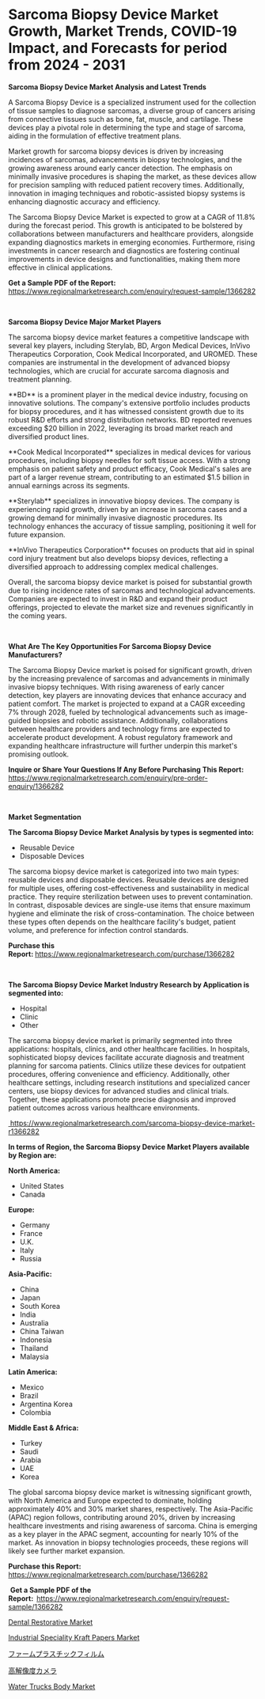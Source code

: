 <p><h1>Sarcoma Biopsy Device Market Growth, Market Trends, COVID-19 Impact, and Forecasts for period from 2024 - 2031</h1></p><p><strong>Sarcoma Biopsy Device Market Analysis and Latest Trends</strong></p>
<p><p>A Sarcoma Biopsy Device is a specialized instrument used for the collection of tissue samples to diagnose sarcomas, a diverse group of cancers arising from connective tissues such as bone, fat, muscle, and cartilage. These devices play a pivotal role in determining the type and stage of sarcoma, aiding in the formulation of effective treatment plans. </p><p>Market growth for sarcoma biopsy devices is driven by increasing incidences of sarcomas, advancements in biopsy technologies, and the growing awareness around early cancer detection. The emphasis on minimally invasive procedures is shaping the market, as these devices allow for precision sampling with reduced patient recovery times. Additionally, innovation in imaging techniques and robotic-assisted biopsy systems is enhancing diagnostic accuracy and efficiency.</p><p>The Sarcoma Biopsy Device Market is expected to grow at a CAGR of 11.8% during the forecast period. This growth is anticipated to be bolstered by collaborations between manufacturers and healthcare providers, alongside expanding diagnostics markets in emerging economies. Furthermore, rising investments in cancer research and diagnostics are fostering continual improvements in device designs and functionalities, making them more effective in clinical applications.</p></p>
<p><strong>Get a Sample PDF of the Report:&nbsp;</strong> <a href="https://www.regionalmarketresearch.com/enquiry/request-sample/1366282">https://www.regionalmarketresearch.com/enquiry/request-sample/1366282</a></p>
<p>&nbsp;</p>
<p><strong>Sarcoma Biopsy Device Major Market Players</strong></p>
<p><p>The sarcoma biopsy device market features a competitive landscape with several key players, including Sterylab, BD, Argon Medical Devices, InVivo Therapeutics Corporation, Cook Medical Incorporated, and UROMED. These companies are instrumental in the development of advanced biopsy technologies, which are crucial for accurate sarcoma diagnosis and treatment planning.</p><p>**BD** is a prominent player in the medical device industry, focusing on innovative solutions. The company's extensive portfolio includes products for biopsy procedures, and it has witnessed consistent growth due to its robust R&D efforts and strong distribution networks. BD reported revenues exceeding $20 billion in 2022, leveraging its broad market reach and diversified product lines.</p><p>**Cook Medical Incorporated** specializes in medical devices for various procedures, including biopsy needles for soft tissue access. With a strong emphasis on patient safety and product efficacy, Cook Medical's sales are part of a larger revenue stream, contributing to an estimated $1.5 billion in annual earnings across its segments.</p><p>**Sterylab** specializes in innovative biopsy devices. The company is experiencing rapid growth, driven by an increase in sarcoma cases and a growing demand for minimally invasive diagnostic procedures. Its technology enhances the accuracy of tissue sampling, positioning it well for future expansion. </p><p>**InVivo Therapeutics Corporation** focuses on products that aid in spinal cord injury treatment but also develops biopsy devices, reflecting a diversified approach to addressing complex medical challenges. </p><p>Overall, the sarcoma biopsy device market is poised for substantial growth due to rising incidence rates of sarcomas and technological advancements. Companies are expected to invest in R&D and expand their product offerings, projected to elevate the market size and revenues significantly in the coming years.</p></p>
<p>&nbsp;</p>
<p><strong>What Are The Key Opportunities For Sarcoma Biopsy Device Manufacturers?</strong></p>
<p><p>The Sarcoma Biopsy Device market is poised for significant growth, driven by the increasing prevalence of sarcomas and advancements in minimally invasive biopsy techniques. With rising awareness of early cancer detection, key players are innovating devices that enhance accuracy and patient comfort. The market is projected to expand at a CAGR exceeding 7% through 2028, fueled by technological advancements such as image-guided biopsies and robotic assistance. Additionally, collaborations between healthcare providers and technology firms are expected to accelerate product development. A robust regulatory framework and expanding healthcare infrastructure will further underpin this market's promising outlook.</p></p>
<p><strong>Inquire or Share Your Questions If Any Before Purchasing This Report:</strong> <a href="https://www.regionalmarketresearch.com/enquiry/pre-order-enquiry/1366282">https://www.regionalmarketresearch.com/enquiry/pre-order-enquiry/1366282</a></p>
<p>&nbsp;</p>
<p><strong>Market Segmentation</strong></p>
<p><strong>The Sarcoma Biopsy Device Market Analysis by types is segmented into:</strong></p>
<p><ul><li>Reusable Device</li><li>Disposable Devices</li></ul></p>
<p><p>The sarcoma biopsy device market is categorized into two main types: reusable devices and disposable devices. Reusable devices are designed for multiple uses, offering cost-effectiveness and sustainability in medical practice. They require sterilization between uses to prevent contamination. In contrast, disposable devices are single-use items that ensure maximum hygiene and eliminate the risk of cross-contamination. The choice between these types often depends on the healthcare facility's budget, patient volume, and preference for infection control standards.</p></p>
<p><strong>Purchase this Report:&nbsp;</strong><a href="https://www.regionalmarketresearch.com/purchase/1366282">https://www.regionalmarketresearch.com/purchase/1366282</a></p>
<p>&nbsp;</p>
<p><strong>The Sarcoma Biopsy Device Market Industry Research by Application is segmented into:</strong></p>
<p><ul><li>Hospital</li><li>Clinic</li><li>Other</li></ul></p>
<p><p>The sarcoma biopsy device market is primarily segmented into three applications: hospitals, clinics, and other healthcare facilities. In hospitals, sophisticated biopsy devices facilitate accurate diagnosis and treatment planning for sarcoma patients. Clinics utilize these devices for outpatient procedures, offering convenience and efficiency. Additionally, other healthcare settings, including research institutions and specialized cancer centers, use biopsy devices for advanced studies and clinical trials. Together, these applications promote precise diagnosis and improved patient outcomes across various healthcare environments.</p></p>
<p><a href="https://www.regionalmarketresearch.com/sarcoma-biopsy-device-market-r1366282">&nbsp;https://www.regionalmarketresearch.com/sarcoma-biopsy-device-market-r1366282</a></p>
<p><strong>In terms of Region, the Sarcoma Biopsy Device Market Players available by Region are:</strong></p>
<p>
    <p> <strong> North America: </strong>
        <ul>
            <li>United States</li>
            <li>Canada</li>
        </ul>
        </p> 
    <p> <strong> Europe: </strong>
        <ul>
            <li>Germany</li>
            <li>France</li>
            <li>U.K.</li>
            <li>Italy</li>
            <li>Russia</li>
        </ul>
        </p> 
    <p> <strong> Asia-Pacific: </strong>
        <ul>
            <li>China</li>
            <li>Japan</li>
            <li>South Korea</li>
            <li>India</li>
            <li>Australia</li>
            <li>China Taiwan</li>
            <li>Indonesia</li>
            <li>Thailand</li>
            <li>Malaysia</li>
        </ul>
        </p> 
    <p> <strong> Latin America: </strong>
        <ul>
            <li>Mexico</li>
            <li>Brazil</li>
            <li>Argentina Korea</li>
            <li>Colombia</li>
        </ul>
        </p> 
    <p> <strong> Middle East & Africa: </strong>
        <ul>
            <li>Turkey</li>
            <li>Saudi</li>
            <li>Arabia</li>
            <li>UAE</li>
            <li>Korea</li>
        </ul>
    </p>
    </p>
<p><p>The global sarcoma biopsy device market is witnessing significant growth, with North America and Europe expected to dominate, holding approximately 40% and 30% market shares, respectively. The Asia-Pacific (APAC) region follows, contributing around 20%, driven by increasing healthcare investments and rising awareness of sarcoma. China is emerging as a key player in the APAC segment, accounting for nearly 10% of the market. As innovation in biopsy technologies proceeds, these regions will likely see further market expansion.</p></p>
<p><strong>Purchase this Report: </strong><a href="https://www.regionalmarketresearch.com/purchase/1366282">https://www.regionalmarketresearch.com/purchase/1366282</a></p>
<p>&nbsp;<strong>Get a Sample PDF of the Report:&nbsp;&nbsp;</strong><a href="https://www.regionalmarketresearch.com/enquiry/request-sample/1366282">https://www.regionalmarketresearch.com/enquiry/request-sample/1366282</a></p>
<p><strong></strong></p>
<p><p><a href="https://www.linkedin.com/pulse/what-growth-drivers-dental-restorative-market-comprehensive-vpknc">Dental Restorative Market</a></p><p><a href="https://issuu.com/reportprime-2/docs/industrial-speciality-kraft-papers-_2978a071aaf01c">Industrial Speciality Kraft Papers Market</a></p><p><a href="https://medium.com/@edwinmurray2023/2024%E5%B9%B4%E3%81%8B%E3%82%892031%E5%B9%B4%E3%81%BE%E3%81%A7%E3%81%AE%E6%9C%9F%E9%96%93%E3%81%AB%E3%81%8A%E3%81%91%E3%82%8B%E8%BE%B2%E6%A5%AD%E7%94%A8%E3%83%97%E3%83%A9%E3%82%B9%E3%83%81%E3%83%83%E3%82%AF%E3%83%95%E3%82%A3%E3%83%AB%E3%83%A0%E5%B8%82%E5%A0%B4%E3%81%AE%E5%8B%95%E5%90%91%E3%81%A8%E6%88%90%E9%95%B7%E8%A6%81%E5%9B%A0%E3%81%AE%E5%88%86%E6%9E%90%E3%81%A8%E4%BA%88%E6%B8%AC-af270d4f74d8">ファームプラスチックフィルム</a></p><p><a href="https://github.com/mohamedbakry57/Market-Research-Report-List-6/blob/main/173803214097.md">高解像度カメラ</a></p><p><a href="https://medium.com/@erickbotsfortrd46766/water-trucks-body-market-outlook-and-forecast-from-2024-to-2031-7a5a0a765284?postPublishedType=repub">Water Trucks Body Market</a></p></p>
